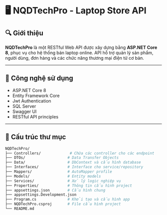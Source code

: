 # 🖥️ NQDTechPro - Laptop Store API

## 🔍 Giới thiệu

**NQDTechPro** là một RESTful Web API được xây dựng bằng **ASP.NET Core 8**, phục vụ cho hệ thống bán laptop online. API hỗ trợ quản lý sản phẩm, người dùng, đơn hàng và các chức năng thương mại điện tử cơ bản.

---

## 🧱 Công nghệ sử dụng

- ASP.NET Core 8
- Entity Framework Core
- Jwt Authentication
- SQL Server
- Swagger UI
- RESTful API principles

---

## 📁 Cấu trúc thư mục

```bash
NQDTechPro/
├── Controllers/             # Chứa các controller cho các endpoint
├── DTOs/                   # Data Transfer Objects
├── Data/                   # DbContext và cấu hình database
├── Interfaces/             # Interface cho service/repository
├── Mappers/                # AutoMapper profile
├── Models/                 # Entity models
├── Services/               # Xử lý logic nghiệp vụ
├── Properties/             # Thông tin cấu hình project
├── appsettings.json        # Cấu hình chung
├── appsettings.Development.json
├── Program.cs              # Khởi tạo và cấu hình app
├── NQDTechPro.csproj       # File cấu hình project
└── README.md
